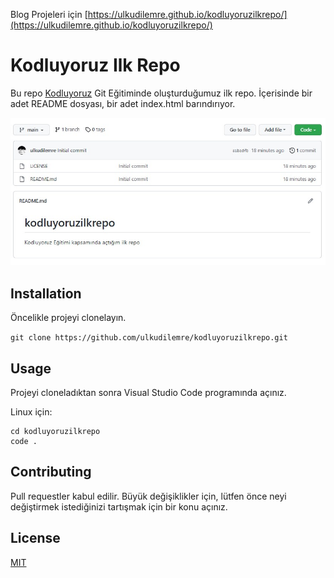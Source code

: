 Blog Projeleri için [https://ulkudilemre.github.io/kodluyoruzilkrepo/](https://ulkudilemre.github.io/kodluyoruzilkrepo/)

# Kodluyoruz Ilk Repo

Bu repo [Kodluyoruz](https://www.kodluyoruz.org/) Git Eğitiminde oluşturduğumuz ilk repo. İçerisinde bir adet README dosyası, bir adet index.html barındırıyor.

![img](/media/img.jpg)

## Installation

Öncelikle projeyi clonelayın. 

`git clone https://github.com/ulkudilemre/kodluyoruzilkrepo.git`

## Usage 

Projeyi cloneladıktan sonra Visual Studio Code programında açınız.

Linux için:

```
cd kodluyoruzilkrepo 
code .
```


## Contributing

Pull requestler kabul edilir. Büyük değişiklikler için, lütfen önce neyi değiştirmek 
istediğinizi tartışmak için bir konu açınız.

## License

[MIT](https://choosealicense.com/licenses/mit/)
